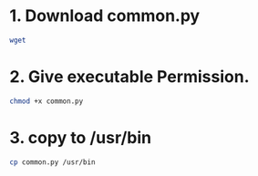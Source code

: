 # 1. Download common.py
```bash
wget
```

# 2. Give executable Permission.
```bash
chmod +x common.py
```

# 3. copy to /usr/bin
```bash
cp common.py /usr/bin
```
